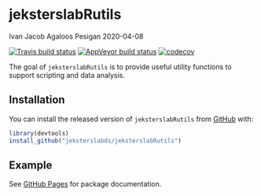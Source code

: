 jeksterslabRutils
================
Ivan Jacob Agaloos Pesigan
2020-04-08

<!-- README.md is generated from README.Rmd. Please edit that file -->

<!-- badges: start -->

[![Travis build
status](https://travis-ci.org/jeksterslabds/jeksterslabRutils.svg?branch=master)](https://travis-ci.org/jeksterslabds/jeksterslabRutils)
[![AppVeyor build
status](https://ci.appveyor.com/api/projects/status/github/jeksterslabds/jeksterslabRutils?branch=master&svg=true)](https://ci.appveyor.com/project/jeksterslabds/jeksterslabRutils)
[![codecov](https://codecov.io/github/jeksterslabds/jeksterslabRutils/branch/master/graphs/badge.svg)](https://codecov.io/github/jeksterslabds/jeksterslabRutils)
<!-- badges: end -->

The goal of `jeksterslabRutils` is to provide useful utility functions
to support scripting and data analysis.

## Installation

You can install the released version of `jeksterslabRutils` from
[GitHub](https://github.com/jeksterslabds/jeksterslabRutils) with:

``` r
library(devtools)
install_github("jeksterslabds/jeksterslabRutils")
```

## Example

See [GitHub Pages](https://jeksterslabds.github.io/jeksterslabRutils/)
for package documentation.
